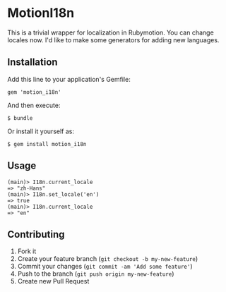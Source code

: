 # MotionI18n

This is a trivial wrapper for localization in Rubymotion.  You can change locales now.  I'd like to make some generators for adding new languages.

## Installation

Add this line to your application's Gemfile:

    gem 'motion_i18n'

And then execute:

    $ bundle

Or install it yourself as:

    $ gem install motion_i18n

## Usage

    (main)> I18n.current_locale
    => "zh-Hans"
    (main)> I18n.set_locale('en')
    => true
    (main)> I18n.current_locale
    => "en"

## Contributing

1. Fork it
2. Create your feature branch (`git checkout -b my-new-feature`)
3. Commit your changes (`git commit -am 'Add some feature'`)
4. Push to the branch (`git push origin my-new-feature`)
5. Create new Pull Request
